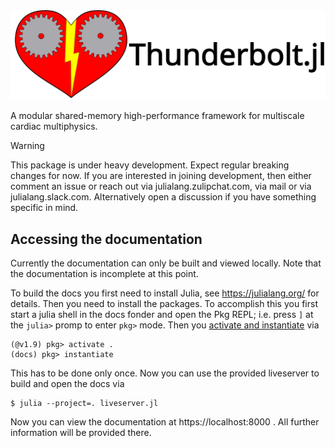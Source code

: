 <picture>
  <source media="(prefers-color-scheme: light)" srcset="docs/src/assets/logo-horizontal.svg">
  <source media="(prefers-color-scheme: dark)" srcset="docs/src/assets/logo-horizontal-dark.svg">
  <img alt="Thunderbolt.jl logo." src="docs/src/assets/logo-horizontal.svg">
</picture>

A modular shared-memory high-performance framework for multiscale cardiac multiphysics.

> [!WARNING]
> This package is under heavy development. Expect regular breaking changes
> for now. If you are interested in joining development, then either comment
> an issue or reach out via julialang.zulipchat.com, via mail or via 
> julialang.slack.com. Alternatively open a discussion if you have something 
> specific in mind.

## Accessing the documentation

Currently the documentation can only be built and viewed locally. Note that the
documentation is incomplete at this point.

To build the docs you first need to install Julia, see <https://julialang.org/> for details.
Then you need to install the packages. To accomplish this you first start a julia shell in the 
docs fonder and open the Pkg REPL; i.e. press `]` at the `julia>` promp to
enter `pkg>` mode. Then you [activate and instantiate](https://pkgdocs.julialang.org/v1/environments/#Using-someone-else's-project) via
```
(@v1.9) pkg> activate .
(docs) pkg> instantiate
```
This has to be done only once. Now you can use the provided liveserver to build and open the docs via
```
$ julia --project=. liveserver.jl
```
Now you can view the documentation at https://localhost:8000 . All further information will be provided there.
